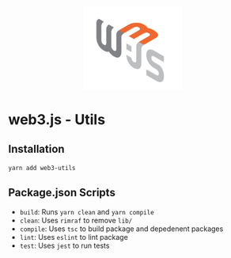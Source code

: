 <p align="center">
  <img src="../../assets/logo/web3js.jpg" width="200" alt="web3.js" />
</p>

# web3.js - Utils

## Installation

```bash
yarn add web3-utils
```

## Package.json Scripts

-   `build`: Runs `yarn clean` and `yarn compile`
-   `clean`: Uses `rimraf` to remove `lib/`
-   `compile`: Uses `tsc` to build package and depedenent packages
-   `lint`: Uses `eslint` to lint package
-   `test`: Uses `jest` to run tests

